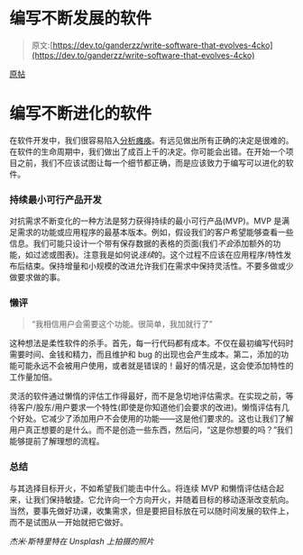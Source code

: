 # 编写不断发展的软件

> 原文:[https://dev.to/ganderzz/write-software-that-evolves-4cko](https://dev.to/ganderzz/write-software-that-evolves-4cko)

[原帖](https://www.dylanpaulus.com/software%20engineering/2018/07/29/write-software-that-evolves/)

# [](#write-software-that-evolves)编写不断进化的软件

在软件开发中，我们很容易陷入[分析瘫痪](https://en.wikipedia.org/wiki/Analysis_paralysis)。有远见做出所有正确的决定是很难的。在软件的生命周期中，我们做出了成百上千的决定。你可能会出错。在开始一个项目之前，我们不应该试图让每一个细节都正确，而是应该致力于编写可以进化的软件。

### [](#continuous-minimum-viable-product-development)持续最小可行产品开发

对抗需求不断变化的一种方法是努力获得持续的最小可行产品(MVP)。MVP 是满足需求的功能或应用程序的最基本版本。例如，假设我们的客户希望能够查看一些信息。我们可能只设计一个带有保存数据的表格的页面(我们*不会*添加额外的功能，如过滤或图表)。注意我是如何说*连续*的。这个过程不应该在应用程序/特性发布后结束。保持增量和小规模的改进允许我们在需求中保持灵活性。不要多做或少做要求做的事。

### [](#lazy-evaluation)懒评

> “我相信用户会需要这个功能。很简单，我加就行了”

这种想法是柔性软件的杀手。首先，每一行代码都有成本。不仅在最初编写代码时需要时间、金钱和精力，而且维护和 bug 的出现也会产生成本。第二，添加的功能可能永远不会被用户使用，或者就是错误的！最好的情况是，这会使添加特性的工作量加倍。

灵活的软件通过懒惰的评估工作得最好，而不是急切地评估需求。在实现之前，等待客户/股东/用户要求一个特性(即使是你知道他们会要求的改进)。懒惰评估有几个好处。它减少了添加用户不会使用的功能——这是他们要求的。这也让我们了解用户真正想要的是什么。而不是创造一些东西，然后问，“这是你想要的吗？”我们能够提前了解理想的流程。

### [](#summary)总结

与其选择目标开火，不如希望我们能击中什么。将连续 MVP 和懒惰评估结合起来，让我们保持敏捷。它允许向一个方向开火，并随着目标的移动逐渐改变航向。当然，要事先做好功课，收集需求，但是要把目标放在可以随时间发展的软件上，而不是试图从一开始就把它做好。

*杰米·斯特里特在 Unsplash 上拍摄的照片*